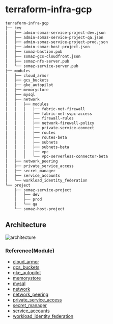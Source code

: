 # terraform-infra-gcp

```bash
terraform-infra-gcp
├── key
│   ├── admin-somaz-service-project-dev.json
│   ├── admin-somaz-service-project-qa.json
│   ├── admin-somaz-service-project-prod.json
│   ├── admin-somaz-host-project.json
│   ├── somaz-bastion.pub
│   ├── somaz-gcs-cloudfront.json
│   ├── somaz-nfs-server.pub
│   └── somaz-service-server.pub
├── modules
│   ├── cloud_armor
│   ├── gcs_buckets
│   ├── gke_autopilot
│   ├── memorystore
│   ├── mysql
│   ├── network
│   │   ├── modules
│   │   │   ├── fabric-net-firewall
│   │   │   ├── fabric-net-svpc-access
│   │   │   ├── firewall-rules
│   │   │   ├── network-firewall-policy
│   │   │   ├── private-service-connect
│   │   │   ├── routes
│   │   │   ├── routes-beta
│   │   │   ├── subnets
│   │   │   ├── subnets-beta
│   │   │   ├── vpc
│   │   │   └── vpc-serverless-connector-beta
│   ├── network_peering
│   ├── private_service_access
│   ├── secret_manager
│   ├── service_accounts
│   └── workload_identity_federation
└── project
    ├── somaz-service-project
    │   ├── dev
    │   ├── prod
    │   └── qa
    └── somaz-host-project
```

## Architecture
![architecture](https://github.com/somaz94/terraform-infra-gcp/assets/112675579/23b306e8-b6a5-4458-96f4-9cd98be618a8)

### Reference(Module)
- [cloud_armor](https://github.com/GoogleCloudPlatform/terraform-google-cloud-armor)
- [gcs_buckets](https://github.com/terraform-google-modules/terraform-google-cloud-storage)
- [gke_autopilot](https://github.com/terraform-google-modules/terraform-google-kubernetes-engine/tree/master/modules/beta-autopilot-public-cluster)
- [memorystore](https://github.com/terraform-google-modules/terraform-google-memorystore)
- [mysql](https://github.com/terraform-google-modules/terraform-google-sql-db/tree/master/modules/mysql)
- [network](https://github.com/terraform-google-modules/terraform-google-network)
- [network_peering](https://github.com/terraform-google-modules/terraform-google-network/tree/master/modules/network-peering)
- [private_service_access](https://github.com/terraform-google-modules/terraform-google-sql-db/tree/master/modules/private_service_access)
- [secret_manager](https://github.com/GoogleCloudPlatform/terraform-google-secret-manager)
- [service_accounts](https://github.com/terraform-google-modules/terraform-google-service-accounts)
- [workload_identity_federation](https://github.com/mscribellito/terraform-google-workload-identity-federation)
